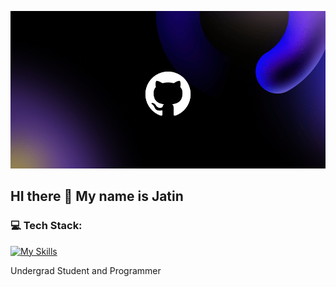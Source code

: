 ![img](sss.png)

## HI there :wave: My name is Jatin  

### 💻 Tech Stack:  

[![My Skills](https://skillicons.dev/icons?i=js,html,css,react,cpp,java,nodejs,tailwind)](https://skillicons.dev)  

Undergrad Student and Programmer
